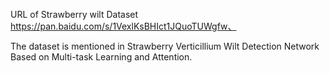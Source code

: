 URL of Strawberry wilt Dataset https://pan.baidu.com/s/1VexlKsBHIct1JQuoTUWgfw、

The dataset is mentioned in Strawberry  Verticillium Wilt Detection Network Based on Multi-task Learning and Attention.
